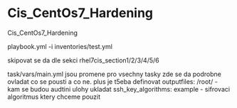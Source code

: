 # Cis_CentOs7_Hardening
Cis_CentOs7_Hardening


playbook.yml -i inventories/test.yml

skipovat se da dle sekci rhel7cis_section1/2/3/4/5/6

task/vars/main.yml jsou promene pro vsechny tasky zde se da podrobne ovladat co se pousti a co ne.
plus je t5eba definovat outputfiles: /root/   - kam se budou audtini ulohy ukladat
                         ssh_key_algorithms: example   - sifrovaci algoritmus ktery chceme pouzit


